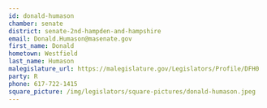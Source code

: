 ```yaml
---
id: donald-humason
chamber: senate
district: senate-2nd-hampden-and-hampshire
email: Donald.Humason@masenate.gov
first_name: Donald
hometown: Westfield
last_name: Humason
malegislature_url: https://malegislature.gov/Legislators/Profile/DFH0
party: R
phone: 617-722-1415
square_picture: /img/legislators/square-pictures/donald-humason.jpeg
---
```

